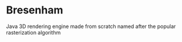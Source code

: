 # Bresenham
Java 3D rendering engine made from scratch named after the popular rasterization algorithm
